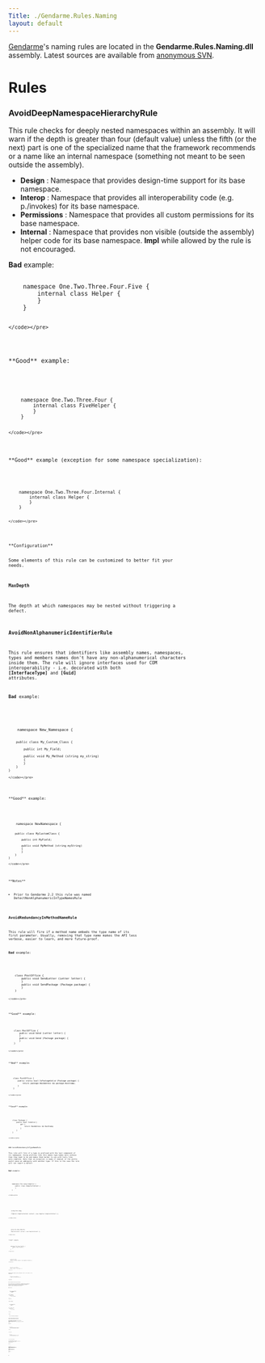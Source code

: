```yaml
---
Title: ./Gendarme.Rules.Naming
layout: default
---
```


[Gendarme]({{site.url}}/Gendarme "wikilink")'s naming rules are located in the
**Gendarme.Rules.Naming.dll** assembly. Latest sources are available
from [anonymous
SVN](http://anonsvn.mono-project.com/viewcvs/trunk/mono-tools/gendarme/rules/Gendarme.Rules.Naming/).

Rules
=====

### AvoidDeepNamespaceHierarchyRule

This rule checks for deeply nested namespaces within an assembly. It
will warn if the depth is greater than four (default value) unless the
fifth (or the next) part is one of the specialized name that the
framework recommends or a name like an internal namespace (something not
meant to be seen outside the assembly).

-   **Design** : Namespace that provides design-time support for its
    base namespace.
-   **Interop** : Namespace that provides all interoperability code
    (e.g. p./invokes) for its base namespace.
-   **Permissions** : Namespace that provides all custom permissions for
    its base namespace.
-   **Internal** : Namespace that provides non visible (outside the
    assembly) helper code for its base namespace. **Impl** while allowed
    by the rule is not encouraged.

**Bad** example:

<div class="csharp">
    <pre><code>
    namespace One.Two.Three.Four.Five {
        internal class Helper {
        }
    }

    </code></pre>

</div>
**Good** example:

<div class="csharp">
    <pre><code>
    namespace One.Two.Three.Four {
        internal class FiveHelper {
        }
    }

    </code></pre>

</div>
**Good** example (exception for some namespace specialization):

<div class="csharp">
    <pre><code>
    namespace One.Two.Three.Four.Internal {
        internal class Helper {
        }
    }

    </code></pre>

</div>
**Configuration**

Some elements of this rule can be customized to better fit your needs.

#### MaxDepth

The depth at which namespaces may be nested without triggering a defect.

### AvoidNonAlphanumericIdentifierRule

This rule ensures that identifiers like assembly names, namespaces,
types and members names don't have any non-alphanumerical characters
inside them. The rule will ignore interfaces used for COM
interoperability - i.e. decorated with both **[InterfaceType]** and
**[Guid]** attributes.

**Bad** example:

<div class="csharp">
    <pre><code>
    namespace New_Namespace {
        
        public class My_Custom_Class {
            
            public int My_Field;
            
            public void My_Method (string my_string)
            {
            }
        }
    }

    </code></pre>

</div>
**Good** example:

<div class="csharp">
    <pre><code>
    namespace NewNamespace {
        
        public class MyCustomClass {
            
            public int MyField;
            
            public void MyMethod (string myString)
            {
            }
        }
    }

    </code></pre>

</div>
**Notes**

-   Prior to Gendarme 2.2 this rule was named
    DetectNonAlphanumericInTypeNamesRule

### AvoidRedundancyInMethodNameRule

This rule will fire if a method name embeds the type name of its first
parameter. Usually, removing that type name makes the API less verbose,
easier to learn, and more future-proof.

**Bad** example:

<div class="csharp">
    <pre><code>
    class PostOffice {
        public void SendLetter (Letter letter) {
        }
        public void SendPackage (Package package) {
        }
    }

    </code></pre>

</div>
**Good** example:

<div class="csharp">
    <pre><code>
    class PostOffice {
        public void Send (Letter letter) {
        }
        public void Send (Package package) {
        }
    }

    </code></pre>

</div>
**Bad** example:

<div class="csharp">
    <pre><code>
    class PostOffice {
        public static bool IsPackageValid (Package package) {
            return package.HasAddress && package.HasStamp;
        }
    }

    </code></pre>

</div>
**Good** example:

<div class="csharp">
    <pre><code>
    class Package {
        public bool IsValid {
            get {
                return HasAddress && HasStamp;
            }
        }
    }

    </code></pre>

</div>
### AvoidRedundancyInTypeNameRule

This rule will fire if a type is prefixed with the last component of its
namespace. Using prefixes like this makes type names more verbose than
they need to be and makes them harder to use with tools like
auto-complete. Note that an exception is made if removal of the prefix
would cause an ambiguity with another type. If this is the case the rule
will not report a defect.

**Bad** example:

<div class="csharp">
    <pre><code>
    namespace Foo.Lang.Compiler {
        public class CompilerContext {
        }
    }

    </code></pre>

</div>
<div class="csharp">
    <pre><code>
    using Foo.Lang;
    ...
    Compiler.CompilerContext context = new Compiler.CompilerContext ();

    </code></pre>

</div>
<div class="csharp">
    <pre><code>
    using Foo.Lang.Compiler;
    ...
    CompilerContext context = new CompilerContext ();

    </code></pre>

</div>
**Good** example:

<div class="csharp">
    <pre><code>
    namespace Foo.Lang.Compiler {
        public class Context {
        }
    }

    </code></pre>

</div>
<div class="csharp">
    <pre><code>
    using Foo.Lang;
    ...
    Compiler.Context context = new Compiler.Context ();

    </code></pre>

</div>
<div class="csharp">
    <pre><code>
    using Foo.Lang.Compiler;
    ...
    Context context = new Context ();

    </code></pre>

</div>
Another good example (more meaningful term in the context of the
namespace):

<div class="csharp">
    <pre><code>
    namespace Foo.Lang.Compiler {
        public class CompilationContext {
        }
    }

    </code></pre>

</div>
### AvoidTypeInterfaceInconsistencyRule

This rule will fire if an assembly has a namespace which contains an
interface IFoo and a type Foo, but the type does not implement the
interface. If an interface and a type name differ only by the **I**
prefix (of the interface) then we can logically expect the type to
implement this interface.

**Bad** example:

<div class="csharp">
    <pre><code>
    public interface IMember {
        string Name {
            get;
        }
    }

    public class Member {
        public string Name {
            get {
                return String.Empty;
            }
        }
    }

    </code></pre>

</div>
**Good** example:

<div class="csharp">
    <pre><code>
    public interface IMember {
        string Name {
            get;
        }
    }

    public class Member : IMember {
        public string Name {
            get {
                return String.Empty;
            }
        }
    }

    </code></pre>

</div>
**Notes**

-   This rule is available since Gendarme 2.4

### DoNotPrefixEventsWithAfterOrBeforeRule

This rule ensures that event names are not prefixed with **After** or
**Before**. The .NET naming conventions recommend using a verb in the
present and in the past tense.

**Bad** example:

<div class="csharp">
    <pre><code>
    public class Bad {
        public event ResolveEventHandler BeforeResolve;
        public event ResolveEventHandler AfterResolve;
    }

    </code></pre>

</div>
**Good** example:

<div class="csharp">
    <pre><code>
    public class Good {
        public event ResolveEventHandler Resolving; // present
        public event ResolveEventHandler Resolved;  // past
    }

    </code></pre>

</div>
### DoNotPrefixValuesWithEnumNameRule

This rule checks for **enum** values that are prefixed with the
enumeration type name. This is typical in C/C++ application but unneeded
in .NET since the **enum** type name must be specified anyway when used.

**Bad** example:

<div class="csharp">
    <pre><code>
    public enum Answer {
        AnswerYes,
        AnswerNo,
        AnswerMaybe,
    }

    </code></pre>

</div>
**Good** example:

<div class="csharp">
    <pre><code>
    public enum Answer {
        Yes,
        No,
        Maybe
    }

    </code></pre>

</div>
### DoNotUseReservedInEnumValueNamesRule

This rule checks for enumerations that contain values named
**reserved**. This practice, often seen in C/C++ sources, is not needed
in .NET since adding new values will not normally break binary
compatibility. However renaming a **reserved**enum value can since there
is no way to prevent people from using the old value.

**Bad** example:

<div class="csharp">
    <pre><code>
    public enum Answer {
        Yes,
        No,
        Reserved
        // ^ renaming this to 'Maybe' would be a breaking change
    }

    </code></pre>

</div>
**Good** example:

<div class="csharp">
    <pre><code>
    public enum Answer {
        Yes,
        No
        // we can add Maybe here without causing a breaking change
        // (but note that we may break code if we change the values of
        // existing enumerations)
    }

    </code></pre>

</div>
### ParameterNamesShouldMatchOverriddenMethodRule

This rule warns if an overriden method's parameter names does not match
those of the base class or those of the implemented interface. This can
be confusing because it may not always be clear that it is an override
or implementation of an interface method. It also makes it more
difficult to use the method with languages that support named parameters
(like C\# 4.0).

**Bad** example:

<div class="csharp">
    <pre><code>
    public class Base {
        public abstract void Write (string text);
    }

    public class SubType : Base {
        public override void Write (string output)
        {
            //...
        }
    }

    </code></pre>

</div>
**Good** example:

<div class="csharp">
    <pre><code>
    public class Base {
        public abstract void Write (string text);
    }

    class SubType : Base {
        public override void Write (string text)
        {
            //...
        }
    }

    </code></pre>

</div>
### UseCorrectCasingRule

This rule ensures that identifiers are correctly cased. In particular:

-   namespace names are PascalCased
-   type names are PascalCased
-   method names are PascalCased
-   parameter names are camelCased

**Bad** example:

<div class="csharp">
    <pre><code>
    namespace A {
        abstract public class myClass {
            abstract public int thisMethod (int ThatParameter);
        }
    }

    </code></pre>

</div>
**Good** example:

<div class="csharp">
    <pre><code>
    namespace Company.Product.Technology {
        abstract public class MyClass {
            abstract public int ThisMethod (int thatParameter);
        }
    }

    </code></pre>

</div>
### UseCorrectPrefixRule

This rule ensures that types are prefixed correctly. Interfaces should
always be prefixed with a **I**, types should never be prefixed with a
**C** (reminder for MFC folks) and generic parameters should be a
single, uppercased letter or be prefixed with **T**.

**Bad** examples:

<div class="csharp">
    <pre><code>
    public interface Phone {
        // ...
    }

    public class CPhone : Phone {
        // ...
    }

    public class Call<Mechanism> {
        // ...
    }

    </code></pre>

</div>
**Good** examples:

<div class="csharp">
    <pre><code>
    public interface IPhone {
        // ...
    }

    public class Phone : IPhone {
        // ...
    }

    public class Call<TMechanism> {
        // ...
    }

    </code></pre>

</div>
### UseCorrectSuffixRule

This rule ensure that types that inherit from certain types or implement
certain interfaces have a specific suffix. It also ensures that no other
types are using those suffixes without inheriting/implementing the
types/interfaces. E.g.

-   **System.Attribute** should end with **Attribute**
-   **System.EventArgs** should end with **EventArgs**
-   **System.Exception** should end with **Exception**
-   **System.Collections.Queue** should end with **Collection** or
    **Queue**
-   **System.Collections.Stack** should end with **Collection** or
    **Stack**
-   **System.Data.DataSet** should end with **DataSet**
-   **System.Data.DataTable** should end with **DataTable** or
    **Collection**
-   **System.IO.Stream** should end with **Stream**
-   **System.Security.IPermission** should end with **Permission**
-   **System.Security.Policy.IMembershipCondition** should end with
    **Condition**
-   **System.Collections.IDictionary** or
    **System.Collections.Generic.IDictionary** should end with
    **Dictionary**
-   **System.Collections.ICollection**,
    **System.Collections.Generic.ICollection** or
    **System.Collections.IEnumerable** should end with **Collection**

**Bad** example:

<div class="csharp">
    <pre><code>
    public sealed class SpecialCode : Attribute {
        // ...
    }

    </code></pre>

</div>
**Good** example:

<div class="csharp">
    <pre><code>
    public sealed class SpecialCodeAttribute : Attribute {
        // ...
    }

    </code></pre>

</div>
### UsePluralNameInEnumFlagsRule

This rule ensures that the name of enumerations decorated with
FlagsAttribute are in plural form.

**Bad** example:

<div class="csharp">
    <pre><code>
    [Flags]
    public enum MyCustomValue {
        Foo,
        Bar,
        AllValues = Foo | Bar
    }

    </code></pre>

</div>
**Good** example:

<div class="csharp">
    <pre><code>
    [Flags]
    public enum MyCustomValues {
        Foo,
        Bar,
        AllValues = Foo | Bar
    }

    </code></pre>

</div>
### UsePreferredTermsRule

This rule ensures that identifiers such as assemblies, namespaces,
types, and members, use the terms suggested by the .NET framework
guidelines so that they are consistent with other class libraries.

-   **Arent** should be replaced with **AreNot**;
-   **Cancelled** should be replaced with **Canceled**;
-   **Cant** should be replaced with **Cannot**;
-   **ComPlus** should be replaced with **EnterpriseServices**;
-   **Couldnt** should be replaced with **CouldNot**;
-   **Didnt** should be replaced with **DidNot**;
-   **Doesnt** should be replaced with **DoesNot**;
-   **Dont** should be replaced with **DoNot**;
-   **Hadnt** should be replaced with **HadNot**;
-   **Hasnt** should be replaced with **HasNot**;
-   **Havent** should be replaced with **HaveNot**;
-   **Indices** should be replaced with **Indexes**;
-   **Isnt** should be replaced with **IsNot**;
-   **LogIn** should be replaced with **LogOn**;
-   **LogOut** should be replaced with **LogOff**;
-   **Shouldnt** should be replaced with **ShouldNot**;
-   **SignOn** should be replaced with **SignIn**;
-   **SignOff** should be replaced with **SignOut**;
-   **Wasnt** should be replaced with **WasNot**;
-   **Werent** should be replaced with **WereNot**;
-   **Wont** should be replaced with **WillNot**;
-   **Wouldnt** should be replaced with **WouldNot**;
-   **Writeable** should be replaced with **Writable**;

**Bad** example:

<div class="csharp">
    <pre><code>
    abstract public class ComPlusSecurity {
        abstract public void LogIn ();
        abstract public void LogOut ();
    }

    </code></pre>

</div>
**Good** example:

<div class="csharp">
    <pre><code>
    abstract public class EnterpriseServicesSecurity {
        abstract public void LogOn ();
        abstract public void LogOff ();
    }

    </code></pre>

</div>
### UseSingularNameInEnumsUnlessAreFlagsRule

The rule is used for ensure that the name of enumerations are in
singular form unless the enumeration is used as flags, i.e. decorated
with the **[Flags]** attribute.

**Bad** example:

<div class="csharp">
    <pre><code>
    public enum MyCustomValues {
        Foo,
        Bar
    }

    </code></pre>

</div>
**Good** example (singular):

<div class="csharp">
    <pre><code>
    public enum MyCustomValue {
        Foo,
        Bar
    }

    </code></pre>

</div>
**Good** example (flags):

<div class="csharp">
    <pre><code>
    [Flags]
    public enum MyCustomValues {
        Foo,
        Bar,
        AllValues = Foo | Bar
    }

    </code></pre>

</div>
Feedback
========

Please report any documentation errors, typos or suggestions to the
[Gendarme Google Group](http://groups.google.com/group/gendarme).
Thanks!

<Category:Gendarme>
